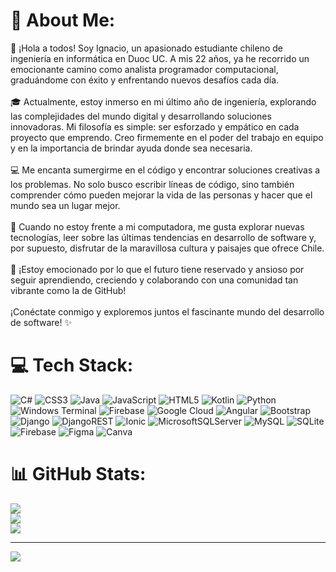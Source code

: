 # 💫 About Me:
👋 ¡Hola a todos! Soy Ignacio, un apasionado estudiante chileno de ingeniería en informática en Duoc UC. A mis 22 años, ya he recorrido un emocionante camino como analista programador computacional, graduándome con éxito y enfrentando nuevos desafíos cada día.<br><br>🎓 Actualmente, estoy inmerso en mi último año de ingeniería, explorando las complejidades del mundo digital y desarrollando soluciones innovadoras. Mi filosofía es simple: ser esforzado y empático en cada proyecto que emprendo. Creo firmemente en el poder del trabajo en equipo y en la importancia de brindar ayuda donde sea necesaria.<br><br>💻 Me encanta sumergirme en el código y encontrar soluciones creativas a los problemas. No solo busco escribir líneas de código, sino también comprender cómo pueden mejorar la vida de las personas y hacer que el mundo sea un lugar mejor.<br><br>🌟 Cuando no estoy frente a mi computadora, me gusta explorar nuevas tecnologías, leer sobre las últimas tendencias en desarrollo de software y, por supuesto, disfrutar de la maravillosa cultura y paisajes que ofrece Chile.<br><br>🚀 ¡Estoy emocionado por lo que el futuro tiene reservado y ansioso por seguir aprendiendo, creciendo y colaborando con una comunidad tan vibrante como la de GitHub!<br><br>¡Conéctate conmigo y exploremos juntos el fascinante mundo del desarrollo de software! ✨


# 💻 Tech Stack:
![C#](https://img.shields.io/badge/c%23-%23239120.svg?style=for-the-badge&logo=csharp&logoColor=white) ![CSS3](https://img.shields.io/badge/css3-%231572B6.svg?style=for-the-badge&logo=css3&logoColor=white) ![Java](https://img.shields.io/badge/java-%23ED8B00.svg?style=for-the-badge&logo=openjdk&logoColor=white) ![JavaScript](https://img.shields.io/badge/javascript-%23323330.svg?style=for-the-badge&logo=javascript&logoColor=%23F7DF1E) ![HTML5](https://img.shields.io/badge/html5-%23E34F26.svg?style=for-the-badge&logo=html5&logoColor=white) ![Kotlin](https://img.shields.io/badge/kotlin-%237F52FF.svg?style=for-the-badge&logo=kotlin&logoColor=white) ![Python](https://img.shields.io/badge/python-3670A0?style=for-the-badge&logo=python&logoColor=ffdd54) ![Windows Terminal](https://img.shields.io/badge/Windows%20Terminal-%234D4D4D.svg?style=for-the-badge&logo=windows-terminal&logoColor=white) ![Firebase](https://img.shields.io/badge/firebase-%23039BE5.svg?style=for-the-badge&logo=firebase) ![Google Cloud](https://img.shields.io/badge/GoogleCloud-%234285F4.svg?style=for-the-badge&logo=google-cloud&logoColor=white) ![Angular](https://img.shields.io/badge/angular-%23DD0031.svg?style=for-the-badge&logo=angular&logoColor=white) ![Bootstrap](https://img.shields.io/badge/bootstrap-%238511FA.svg?style=for-the-badge&logo=bootstrap&logoColor=white) ![Django](https://img.shields.io/badge/django-%23092E20.svg?style=for-the-badge&logo=django&logoColor=white) ![DjangoREST](https://img.shields.io/badge/DJANGO-REST-ff1709?style=for-the-badge&logo=django&logoColor=white&color=ff1709&labelColor=gray) ![Ionic](https://img.shields.io/badge/Ionic-%233880FF.svg?style=for-the-badge&logo=Ionic&logoColor=white) ![MicrosoftSQLServer](https://img.shields.io/badge/Microsoft%20SQL%20Server-CC2927?style=for-the-badge&logo=microsoft%20sql%20server&logoColor=white) ![MySQL](https://img.shields.io/badge/mysql-%2300000f.svg?style=for-the-badge&logo=mysql&logoColor=white) ![SQLite](https://img.shields.io/badge/sqlite-%2307405e.svg?style=for-the-badge&logo=sqlite&logoColor=white) ![Firebase](https://img.shields.io/badge/Firebase-039BE5?style=for-the-badge&logo=Firebase&logoColor=white) ![Figma](https://img.shields.io/badge/figma-%23F24E1E.svg?style=for-the-badge&logo=figma&logoColor=white) ![Canva](https://img.shields.io/badge/Canva-%2300C4CC.svg?style=for-the-badge&logo=Canva&logoColor=white)
# 📊 GitHub Stats:
![](https://github-readme-stats.vercel.app/api?username=Naxozz&theme=vue-dark&hide_border=false&include_all_commits=false&count_private=false)<br/>
![](https://github-readme-streak-stats.herokuapp.com/?user=Naxozz&theme=vue-dark&hide_border=false)<br/>
![](https://github-readme-stats.vercel.app/api/top-langs/?username=Naxozz&theme=vue-dark&hide_border=false&include_all_commits=false&count_private=false&layout=compact)

---
[![](https://visitcount.itsvg.in/api?id=Naxozz&icon=5&color=3)](https://visitcount.itsvg.in)

<!-- Proudly created with GPRM ( https://gprm.itsvg.in ) -->
